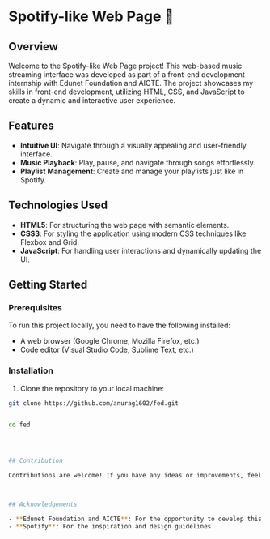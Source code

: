 # Spotify-like Web Page 🎵


## Overview

Welcome to the Spotify-like Web Page project! This web-based music streaming interface was developed as part of a front-end development internship with Edunet Foundation and AICTE. The project showcases my skills in front-end development, utilizing HTML, CSS, and JavaScript to create a dynamic and interactive user experience.


## Features

- **Intuitive UI**: Navigate through a visually appealing and user-friendly interface.
- **Music Playback**: Play, pause, and navigate through songs effortlessly.
- **Playlist Management**: Create and manage your playlists just like in Spotify.


## Technologies Used

- **HTML5**: For structuring the web page with semantic elements.
- **CSS3**: For styling the application using modern CSS techniques like Flexbox and Grid.
- **JavaScript**: For handling user interactions and dynamically updating the UI.

## Getting Started


### Prerequisites

To run this project locally, you need to have the following installed:

- A web browser (Google Chrome, Mozilla Firefox, etc.)
- Code editor (Visual Studio Code, Sublime Text, etc.)


### Installation

1. Clone the repository to your local machine:

```bash
git clone https://github.com/anurag1602/fed.git


cd fed




## Contribution

Contributions are welcome! If you have any ideas or improvements, feel free to open an issue or submit a pull request.



## Acknowledgements

- **Edunet Foundation and AICTE**: For the opportunity to develop this project during my internship.
- **Spotify**: For the inspiration and design guidelines.

